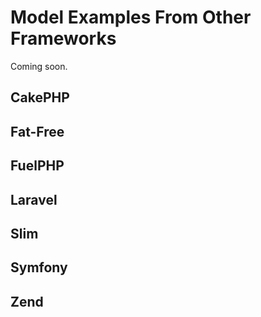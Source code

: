 # Model Examples From Other Frameworks

Coming soon.

## CakePHP


## Fat-Free


## FuelPHP


## Laravel


## Slim


## Symfony


## Zend

